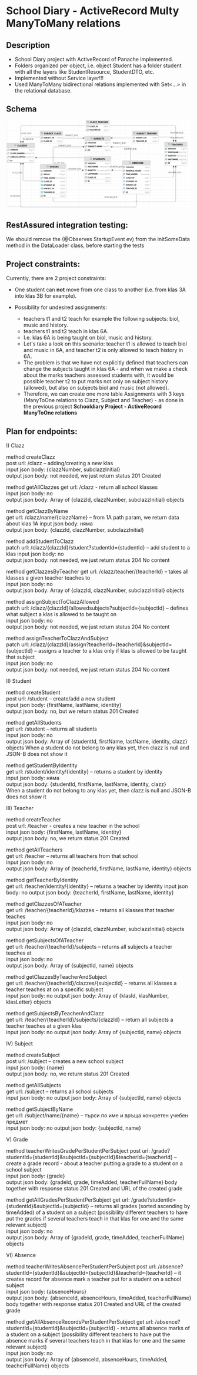 #  School Diary - ActiveRecord Multy ManyToMany relations


##  Description  
* School Diary project with ActiveRecord of Panache implemented.  
* Folders organized per object, i.e. object Student has a folder student with all the layers like  StudentResource, StudentDTO, etc.  
* Implemented without Service layer!!!  
* Used ManyToMany bidirectional relations implemented with Set<...>  in the relational database.


## Schema
![img.png](img.png)


## RestAssured integration testing:
We should remove the (@Observes StartupEvent ev) from the initSomeData method in the DataLoader class, before starting the tests


## Project constraints:
Currently, there are 2 project constraints:  
* One student can **not** move from one class to another (i.e. from klas 3A into klas 3B for example).  
  
* Possibility for undesired assignments:
  * teachers t1 and t2 teach for example the following subjects: biol, music and history.  
  * teachers t1 and t2 teach in klas 6A.  
  * I.e. klas 6A is being taught on biol, music and history.  
  * Let's take a look on this scenario: teacher t1 is allowed to teach biol and music in 6A, and teacher t2 is only allowed to teach history in 6A.  
  * The problem is that we have not explicitly defined that teachers can change the subjects taught in klas 6A - and when we make a check about the marks teachers assessed students with, it would be possible teacher t2 to put marks not only on subject history (allowed), but also on subjects biol and music (not allowed). 
  * Therefore, we can create one more table Assignments with 3 keys (ManyToOne relations to Clazz, Subject and Teacher) - as done in the previous project **Schooldiary Project - ActiveRecord ManyToOne relations** 



## Plan for endpoints:
I) Clazz

method createClazz  
post url: /clazz – adding/creating a new klas  
input json body: {clazzNumber, subclazzInitial}  
output json body: not needed, we just return status 201 Created  

method getAllClazzes
get url: /clazz - return all school klasses  
input json body: no  
output json body: Array of {clazzId, clazzNumber, subclazzInitial} objects  

method getClazzByName  
get url: /clazz/name/{clazzName} – from 1A path param, we return data about klas 1A
input json body: няма  
output json body: {clazzId, clazzNumber, subclazzInitial}  

method addStudentToClazz  
patch url: /clazz/{clazzId}/student?studentId={studentId} – add student to a klas
input json body: no  
output json body: not needed, we just return status 204 No content  

method getClazzesByTeacher
get url: /clazz/teacher/{teacherId} – takes all klasses a given teacher teaches to  
input json body: no  
output json body: Array of {clazzId, clazzNumber, subclazzInitial} objects  

method assignSubjectToClazzAllowed  
patch url: /clazz/{clazzId}/allowedsubjects?subjectId={subjectId} – defines what subject a klas is allowed to be taught on  
input json body: no  
output json body: not needed, we just return status 204 No content

method assignTeacherToClazzAndSubject  
patch url: /clazz/{clazzId}/assign?teacherId={teacherId}&subjectId={subjectId} – assigns a teacher to a klas only if klas is allowed to be taught that subject  
input json body: no  
output json body: not needed, we just return status 204 No content


II) Student

method createStudent  
post url: /student – create/add a new student  
input json body: {firstName, lastName, identity}  
output json body: no, but we return status 201 Created  

method getAllStudents  
get url: /student – returns all students  
input json body: no  
output json body: Array of {studentId, firstName, lastName, identity, clazz} objects 
When a student do not belong to any klas yet, then clazz is null and JSON-B does not show it  

method getStudentByIdentity  
get url: /student/identity/{identity} – returns a student by identity  
input json body: няма  
output json body: {studentId, firstName, lastName, identity, clazz}  
When a student do not belong to any klas yet, then clazz is null and JSON-B does not show it 


III) Teacher 

method createTeacher  
post url: /teacher - creates a new teacher in the school  
input json body: {firstName, lastName, identity}  
output json body: no, we return status 201 Created  

method getAllTeachers  
get url: /teacher – returns all teachers from that school  
input json body: no  
output json body: Array of {teacherId, firstName, lastName, identity} objects

method getTeacherByIdentity  
get url: /teacher/identity/{identity} – returns a teacher by identity
input json body: no
output json body: {teacherId, firstName, lastName, identity}  

method getClazzesOfATeacher  
get url: /teacher/{teacherId}/klazzes – returns all klasses that teacher teaches  
input json body: no  
output json body: Array of {clazzId, clazzNumber, subclazzInitial} objects 

method getSubjectsOfATeacher  
get url: /teacher/{teacherId}/subjects – returns all subjects a teacher teaches at  
input json body: no  
output json body: Array of {subjectId, name} objects

method getClazzesByTeacherAndSubject  
get url: /teacher/{teacherId}/clazzes/{subjectId} – returns all klasses a teacher teaches at on a specific subject  
input json body: no
output json body: Array of {klasId, klasNumber, klasLetter} objects

method getSubjectsByTeacherAndClazz  
get url: /teacher/{teacherId}/subjects/{clazzId} – return all subjects a teacher teaches at a given klas  
input json body: no
output json body: Array of {subjectId, name} objects


IV) Subject

method createSubject  
post url: /subject – creates a new school subject  
input json body: {name}  
output json body: no, we return status 201 Created  

method getAllSubjects  
get url: /subject – returns all school subjects  
input json body: no
output json body: Array of {subjectId, name} objects  

method getSubjectByName  
get url: /subject/name/{name} – търси по име и връща конкретен учебен предмет  
input json body: no
output json body: {subjectId, name}  


V) Grade

method teacherWritesGradePerStudentPerSubject
post url: /grade?studentId={studentId}&subjectId={subjectId}&teacherId={teacherId} – create a grade record - about a teacher putting a grade to a student on a school subject  
input json body: {grade}  
output json body: {gradeId, grade, timeAdded, teacherFullName} body together with response status 201 Created and URL of the created grade

method getAllGradesPerStudentPerSubject
get url: /grade?studentId={studentId}&subjectId={subjectId} – returns all grades (sorted ascending by timeAdded) of a student on a subject (possibility different teachers to have put the grades if several teachers teach in that klas for one and the same relevant subject)  
input json body: no  
output json body: Array of {gradeId, grade, timeAdded, teacherFullName} objects  


VI) Absence

method teacherWritesAbsencePerStudentPerSubject
post url: /absence?studentId={studentId}&subjectId={subjectId}&teacherId={teacherId} – it creates record for absence mark a teacher put for a student on a school subject  
input json body: {absenceHours}  
output json body: {absenceId, absenceHours, timeAdded, teacherFullName} body together with response status 201 Created and URL of the created grade

method getAllAbsenceRecordsPerStudentPerSubject
get url: /absence?studentId={studentId}&subjectId={subjectId} - returns all absence marks of a student on a subject (possibility different teachers to have put the absence marks if several teachers teach in that klas for one and the same relevant subject)  
input json body: no  
output json body: Array of {absenceId, absenceHours, timeAdded, teacherFullName} objects
